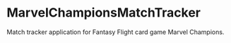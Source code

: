 # MarvelChampionsMatchTracker
Match tracker application for Fantasy Flight card game Marvel Champions.
